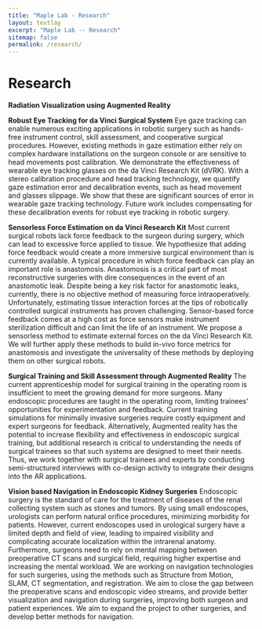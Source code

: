 ```yaml
---
title: "Maple Lab - Research"
layout: textlay
excerpt: "Maple Lab -- Research"
sitemap: false
permalink: /research/
---
```


# Research

**Radiation Visualization using Augmented Reality** 


**Robust Eye Tracking for da Vinci Surgical System**
Eye gaze tracking can enable numerous exciting applications in robotic surgery such as hands-free instrument control, skill assessment, and cooperative surgical procedures. However, existing methods in gaze estimation either rely on complex hardware installations on the surgeon console or are sensitive to head movements post calibration. We demonstrate the effectiveness of wearable eye tracking glasses on the da Vinci Research Kit (dVRK). With a stereo calibration procedure and head tracking technology, we quantify gaze estimation error and decalibration events, such as head movement and glasses slippage. We show that these are significant sources of error in wearable gaze tracking technology. Future work includes compensating for these decalibration events for robust eye tracking in robotic surgery. 

**Sensorless Force Estimation on da Vinci Research Kit**
Most current surgical robots lack force feedback to the surgeon during surgery, which can lead to excessive force applied to tissue. We hypothesize that adding force feedback would create a more immersive surgical environment than is currently available. A typical procedure in which force feedback can play an important role is anastomosis. Anastomosis is a critical part of most reconstructive surgeries with dire consequences in the event of an anastomotic leak. Despite being a key risk factor for anastomotic leaks, currently, there is no objective method of measuring force intraoperatively. Unfortunately, estimating tissue interaction forces at the tips of robotically controlled surgical instruments has proven challenging. Sensor-based force feedback comes at a high cost as force sensors make instrument sterilization difficult and can limit the life of an instrument. We propose a sensorless method to estimate external forces on the da Vinci Research Kit. We will further apply these methods to build in-vivo force metrics for anastomosis and investigate the universality of these methods by deploying them on other surgical robots. 

**Surgical Training and Skill Assessment through Augmented Reality**
The current apprenticeship model for surgical training in the operating room is insufficient to meet the growing demand for more surgeons. Many endoscopic procedures are taught in the operating room, limiting trainees' opportunities for experimentation and feedback. Current training simulations for minimally invasive surgeries require costly equipment and expert surgeons for feedback. Alternatively, Augmented reality has the potential to increase flexibility and effectiveness in endoscopic surgical training, but additional research is critical to understanding the needs of surgical trainees so that such systems are designed to meet their needs. Thus, we work together with surgical trainees and experts by conducting semi-structured interviews with co-design activity to integrate their designs into the AR applications.

**Vision based Navigation in Endoscopic Kidney Surgeries**
Endoscopic surgery is the standard of care for the treatment of diseases of the renal collecting system such as stones and tumors. By using small endoscopes, urologists can perform natural orifice procedures, minimizing morbidity for patients. However, current endoscopes used in urological surgery have a limited depth and field of view, leading to impaired visibility and complicating accurate localization within the intrarenal anatomy. Furthermore, surgeons need to rely on mental mapping between preoperative CT scans and surgical field, requiring higher expertise and increasing the mental workload. We are working on navigation technologies for such surgeries, using the methods such as Structure from Motion, SLAM, CT segmentation, and registration. We aim to close the gap between the preoperative scans and endoscopic video streams, and provide better visualization and navigation during surgeries, improving both surgeon and patient experiences. We aim to expand the project to other surgeries, and develop better methods for navigation.